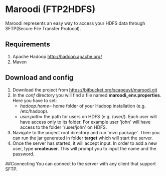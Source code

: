 # Maroodi (FTP2HDFS)

Maroodi represents an easy way to access your HDFS data through SFTP(Secure File Transfer Protocol).

## Requirements
1. Apache Hadoop http://hadoop.apache.org/
2. Maven

## Download and config
1. Download the project from https://bitbucket.org/scapeuvt/maroodi.git 
2. In the *conf* directory you will find a file named **maroodi_env.properties**. Here you have to set:
    * _hadoop.home_= home folder of your Hadoop installation (e.g. /etc/hadoop).
    * _user.path_= the path for users on HDFS (e.g. /user/).  Each user will have access only to its folder. For example user 'john' will have access to the folder '/user/john' on HDFS. 
3. Navigate to the project root directory and run 'mvn package'. Then you can run the jar generated in folder **target** which will start the server.
4. Once the server has started, it will accept input. In order to add a new user, type **createuser**. This will prompt you to input the name and the password.

##Connecting
You can connect to the server with any client that support SFTP.